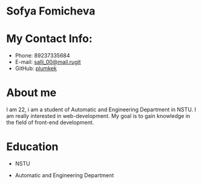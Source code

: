 # Sofya Fomicheva

# My Contact Info:
* Phone: 89237335684
* E-mail: salli_00@mail.rugit
* GitHub: [plumkek](https://github.com/plumkek)
# About me
I am 22, i am a student of Automatic and Engineering Department in NSTU. I am really interested in web-development. My goal is to gain knowledge in the field of front-end development.
# Education
* NSTU
+ Automatic and Engineering Department